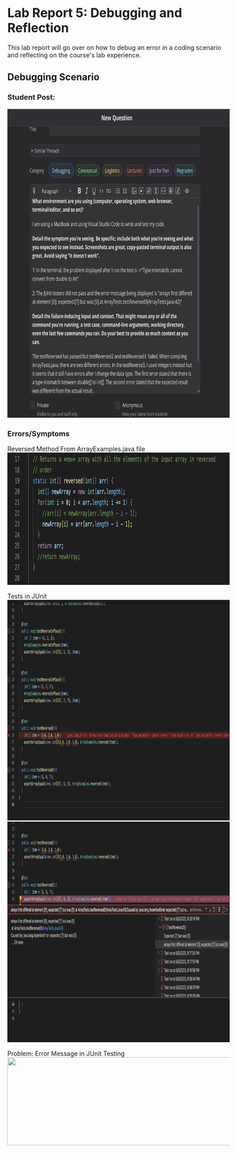 # Lab Report 5: Debugging and Reflection 
This lab report will go over on how to debug an error in a coding scenario and reflecting on the course's lab experience. 

## Debugging Scenario
### Student Post: 
<img src="thread.png" width="750" height="700"/>

### Errors/Symptoms 
Reversed Method From ArrayExamples.java file <br />
<img src="method.png" width="700" height="300"/>

Tests in JUnit <br />
<img src="reverse2.png" width="800" height="500"/>
<img src="reverse3.png" width="800" height="500"/>

Problem: Error Message in JUnit Testing <br />
<img src="JUnit.png" width="800" height="200"/>

